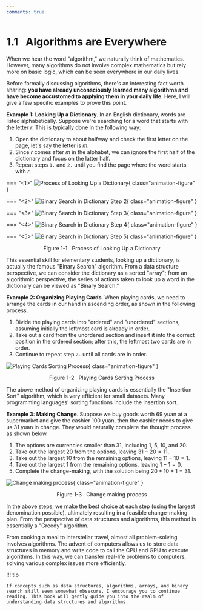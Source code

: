 ```yaml
---
comments: true
---
```


# 1.1 &nbsp; Algorithms are Everywhere

When we hear the word "algorithm," we naturally think of mathematics. However, many algorithms do not involve complex mathematics but rely more on basic logic, which can be seen everywhere in our daily lives.

Before formally discussing algorithms, there's an interesting fact worth sharing: **you have already unconsciously learned many algorithms and have become accustomed to applying them in your daily life**. Here, I will give a few specific examples to prove this point.

**Example 1: Looking Up a Dictionary**. In an English dictionary, words are listed alphabetically. Suppose we're searching for a word that starts with the letter $r$. This is typically done in the following way:

1. Open the dictionary to about halfway and check the first letter on the page, let's say the letter is $m$.
2. Since $r$ comes after $m$ in the alphabet, we can ignore the first half of the dictionary and focus on the latter half.
3. Repeat steps `1.` and `2.` until you find the page where the word starts with $r$.

=== "<1>"
    ![Process of Looking Up a Dictionary](algorithms_are_everywhere.assets/binary_search_dictionary_step1.png){ class="animation-figure" }

=== "<2>"
    ![Binary Search in Dictionary Step 2](algorithms_are_everywhere.assets/binary_search_dictionary_step2.png){ class="animation-figure" }

=== "<3>"
    ![Binary Search in Dictionary Step 3](algorithms_are_everywhere.assets/binary_search_dictionary_step3.png){ class="animation-figure" }

=== "<4>"
    ![Binary Search in Dictionary Step 4](algorithms_are_everywhere.assets/binary_search_dictionary_step4.png){ class="animation-figure" }

=== "<5>"
    ![Binary Search in Dictionary Step 5](algorithms_are_everywhere.assets/binary_search_dictionary_step5.png){ class="animation-figure" }

<p align="center"> Figure 1-1 &nbsp; Process of Looking Up a Dictionary </p>

This essential skill for elementary students, looking up a dictionary, is actually the famous "Binary Search" algorithm. From a data structure perspective, we can consider the dictionary as a sorted "array"; from an algorithmic perspective, the series of actions taken to look up a word in the dictionary can be viewed as "Binary Search."

**Example 2: Organizing Playing Cards**. When playing cards, we need to arrange the cards in our hand in ascending order, as shown in the following process.

1. Divide the playing cards into "ordered" and "unordered" sections, assuming initially the leftmost card is already in order.
2. Take out a card from the unordered section and insert it into the correct position in the ordered section; after this, the leftmost two cards are in order.
3. Continue to repeat step `2.` until all cards are in order.

![Playing Cards Sorting Process](algorithms_are_everywhere.assets/playing_cards_sorting.png){ class="animation-figure" }

<p align="center"> Figure 1-2 &nbsp; Playing Cards Sorting Process </p>

The above method of organizing playing cards is essentially the "Insertion Sort" algorithm, which is very efficient for small datasets. Many programming languages' sorting functions include the insertion sort.

**Example 3: Making Change**. Suppose we buy goods worth $69$ yuan at a supermarket and give the cashier $100$ yuan, then the cashier needs to give us $31$ yuan in change. They would naturally complete the thought process as shown below.

1. The options are currencies smaller than $31$, including $1$, $5$, $10$, and $20$.
2. Take out the largest $20$ from the options, leaving $31 - 20 = 11$.
3. Take out the largest $10$ from the remaining options, leaving $11 - 10 = 1$.
4. Take out the largest $1$ from the remaining options, leaving $1 - 1 = 0$.
5. Complete the change-making, with the solution being $20 + 10 + 1 = 31$.

![Change making process](algorithms_are_everywhere.assets/greedy_change.png){ class="animation-figure" }

<p align="center"> Figure 1-3 &nbsp; Change making process </p>

In the above steps, we make the best choice at each step (using the largest denomination possible), ultimately resulting in a feasible change-making plan. From the perspective of data structures and algorithms, this method is essentially a "Greedy" algorithm.

From cooking a meal to interstellar travel, almost all problem-solving involves algorithms. The advent of computers allows us to store data structures in memory and write code to call the CPU and GPU to execute algorithms. In this way, we can transfer real-life problems to computers, solving various complex issues more efficiently.

!!! tip

    If concepts such as data structures, algorithms, arrays, and binary search still seem somewhat obsecure, I encourage you to continue reading. This book will gently guide you into the realm of understanding data structures and algorithms.
